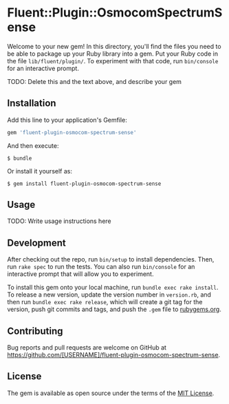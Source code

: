 # Fluent::Plugin::OsmocomSpectrumSense

Welcome to your new gem! In this directory, you'll find the files you need to be able to package up your Ruby library into a gem. Put your Ruby code in the file `lib/fluent/plugin/`. To experiment with that code, run `bin/console` for an interactive prompt.

TODO: Delete this and the text above, and describe your gem

## Installation

Add this line to your application's Gemfile:

```ruby
gem 'fluent-plugin-osmocom-spectrum-sense'
```

And then execute:

    $ bundle

Or install it yourself as:

    $ gem install fluent-plugin-osmocom-spectrum-sense

## Usage

TODO: Write usage instructions here

## Development

After checking out the repo, run `bin/setup` to install dependencies. Then, run `rake spec` to run the tests. You can also run `bin/console` for an interactive prompt that will allow you to experiment.

To install this gem onto your local machine, run `bundle exec rake install`. To release a new version, update the version number in `version.rb`, and then run `bundle exec rake release`, which will create a git tag for the version, push git commits and tags, and push the `.gem` file to [rubygems.org](https://rubygems.org).

## Contributing

Bug reports and pull requests are welcome on GitHub at https://github.com/[USERNAME]/fluent-plugin-osmocom-spectrum-sense.


## License

The gem is available as open source under the terms of the [MIT License](http://opensource.org/licenses/MIT).

